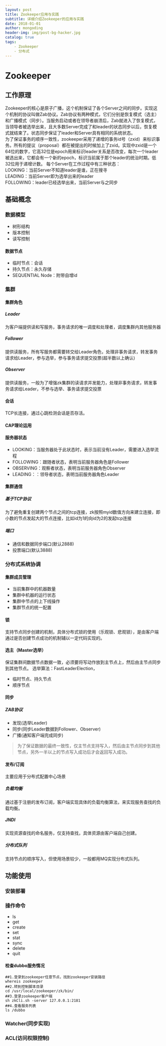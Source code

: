 ```yaml
---
layout: post
title: Zookeeper应用与实践
subtitle: 详细介绍Zookeeper的应用与实践
date: 2018-01-01
author: mongoding
header-img: img/post-bg-hacker.jpg
catalog: true
tags:
    - Zookeeper
    - 分布式
---
```


# Zookeeper

## 工作原理
Zookeeper的核心是原子广播，这个机制保证了各个Server之间的同步。实现这个机制的协议叫做Zab协议。Zab协议有两种模式，它们分别是恢复模式（选主）和广播模式（同步）。当服务启动或者在领导者崩溃后，Zab就进入了恢复模式，当领导者被选举出来，且大多数Server完成了和leader的状态同步以后，恢复模式就结束了。状态同步保证了leader和Server具有相同的系统状态。  
为了保证事务的顺序一致性，zookeeper采用了递增的事务id号（zxid）来标识事务。所有的提议（proposal）都在被提出的时候加上了zxid。实现中zxid是一个64位的数字，它高32位是epoch用来标识leader关系是否改变，每次一个leader被选出来，它都会有一个新的epoch，标识当前属于那个leader的统治时期。低32位用于递增计数。
每个Server在工作过程中有三种状态：  
LOOKING：当前Server不知道leader是谁，正在搜寻  
LEADING：当前Server即为选举出来的leader  
FOLLOWING：leader已经选举出来，当前Server与之同步  

## 基础概念

### 数据模型
* 树形结构
* 版本控制
* 读写控制

#### 数据节点
* 临时节点：会话
* 持久节点：永久存储
* SEQUENTIAL Node：附带自增id

### 集群

#### 集群角色

##### Leader
为客户端提供读和写服务，事务请求的唯一调度和处理者，调度集群内其他服务器

##### Follower
提供读服务，所有写服务都需要转交给Leader角色，处理非事务请求，转发事务请求给Leader，参与选举，参与事务请求提交投票(超半数以上确认)

##### Observer
提供读服务，一般为了增强zk集群的读请求并发能力，处理非事务请求，转发事务请求给Leader，不参与选举、事务请求提交投票

#### 会话
TCP长连接，通过心跳检测会话是否存活。

#### CAP理论运用

#### 服务器状态
* LOOKING：当服务器处于此状态时，表示当前没有Leader，需要进入选举流程
* FOLLOWING：跟随者状态，表明当前服务器角色是Follower
* OBSERVING：观察者状态，表明当前服务器角色Observer
* LEADING：：领导者状态，表明当前服务器角色Leader

#### 集群通信

##### 基于TCP协议
为了避免重复创建两个节点之间的tcp连接，zk按照myid数值方向来建立连接，即小数的节点发起大的节点连接，比如id为1的向id为2的发起tcp连接

##### 端口
* 通信和数据同步端口(默认2888)
* 投票端口(默认3888)

### 分布式系统协调

#### 集群成员管理
* 当前集群中的机器数量
* 集群中机器的运行状态
* 集群中节点的上下线操作
* 集群节点的统一配置

#### 锁
支持节点同步创建的机制，具体分布式锁的使用（乐观锁、悲观锁），是由客户端通过是否创建节点成功的机制辅以一定代码实现的。

#### 选主（Master选举）
保证集群间数据节点数据一致，必须要将写动作放到主节点上，然后由主节点同步到其他节点。
选举算法：FastLeaderElection，
* 临时节点、持久节点
* 顺序节点

#### 同步

##### ZAB协议
* 发现(选举Leader)
* 同步(同步Leader数据到Follower、Observer)
* 广播(通知客户端完成同步)
> 为了保证数据的最终一致性，仅主节点支持写入，然后由主节点同步到其他节点，另外一半以上的节点写入成功后才会返回写入成功。

#### 发布/订阅
主要应用于分布式配置中心场景

##### 负载均衡
通过基于注册的发布订阅，客户端实现具体的负载均衡算法，来实现服务查找的负载均衡。

##### JNDI
实现资源查找的命名服务，仅支持查找，具体资源由客户端自己创建。

##### 分布式队列
支持节点的顺序写入，但使用场景较少，一般都用MQ实现分布式队列。

## 功能使用

### 安装部署

### 操作命令
* ls
* get
* create
* set
* stat
* sync
* delete
* quit
#### 检查dubbo服务情况

```
##1.登录到zookeeper任意节点，找到zookeeper安装路径
whereis zookeeper  
##2.转到控制脚本目录
cd /usr/local/zookeeper/zk/bin/  
##3.登录zookeeper客户端
sh zkCli.sh -server 127.0.0.1:2181  
##4.查看服务列表
ls /dubbo

```

### Watcher(同步实现)

### ACL(访问权限控制)


